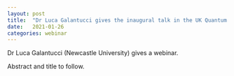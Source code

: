 ```yaml
---
layout: post
title:  "Dr Luca Galantucci gives the inaugural talk in the UK Quantum Fluid Webinar series"
date:   2021-01-26
categories: webinar
---
```

Dr Luca Galantucci (Newcastle University) gives a webinar.

Abstract and title to follow.



